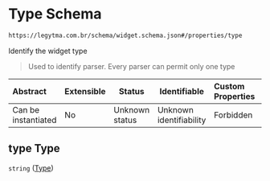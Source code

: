 # Type Schema

```txt
https://legytma.com.br/schema/widget.schema.json#/properties/type
```

Identify the widget type


> Used to identify parser. Every parser can permit only one type
>

| Abstract            | Extensible | Status         | Identifiable            | Custom Properties | Additional Properties | Access Restrictions | Defined In                                                                  |
| :------------------ | ---------- | -------------- | ----------------------- | :---------------- | --------------------- | ------------------- | --------------------------------------------------------------------------- |
| Can be instantiated | No         | Unknown status | Unknown identifiability | Forbidden         | Allowed               | none                | [widget.schema.json\*](../schema/widget.schema.json) |

## type Type

`string` ([Type](widget-properties-type.md))

